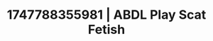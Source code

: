 ---
categories:
- Asian
- Spiritual kink
- Subtle kink
- Kinky fairytales
- Erotic gaze
image: /assets/images/1747788355981.jpg
layout: post
seo:
  description: Featured content with high-quality ABDL Play, Scat Fetish. HD images
    available.
  keywords: ABDL Play, Scat Fetish
  og_image: /assets/images/1747788355981.jpg
  schema_type: VisualArtwork
tags:
- '#1747788355981'
- Scat Fetish
- ABDL Play
title: 1747788355981 | ABDL Play Scat Fetish
---